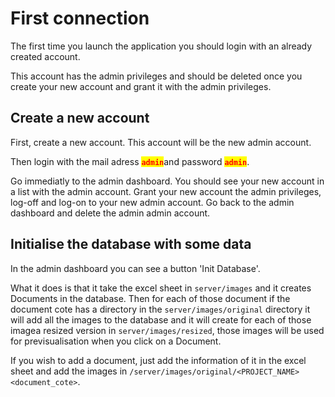 # First connection

The first time you launch the application you should login with an already created account.

This account has the admin privileges and should be deleted once you create your new account and grant it with the admin privileges.

## Create a new account

First, create a new account. This account will be the new admin account.&#x20;

Then login with the mail adress <mark style="color:red;">**`admin`**</mark>and password <mark style="color:red;">**`admin`**</mark>.

Go immediatly to the admin dashboard. You should see your new account in a list with the admin account. Grant your new account the admin privileges, log-off and log-on to your new admin account. Go back to the admin dashboard and delete the admin admin account.

## Initialise the database with some data

In the admin dashboard you can see a button 'Init Database'.&#x20;

What it does is that it take the excel sheet in `server/images` and it creates Documents in the database. Then for each of those document if the document cote has a directory in the `server/images/original` directory it will add all the images to the database and it will create for each of those imagea resized version in `server/images/resized`, those images will be used for previsualisation when you click on a Document.

If you wish to add a document, just add the information of it in the excel sheet and add the images in `/server/images/original/<PROJECT_NAME><document_cote>`.

